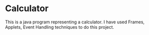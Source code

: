 # Calculator
This is a java program representing a calculator.
I have used Frames, Applets, Event Handling techniques to do this project.

